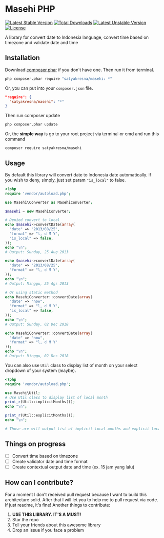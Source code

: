 # Masehi PHP

[![Latest Stable Version](https://poser.pugx.org/satyakresna/masehi/v/stable)](https://packagist.org/packages/satyakresna/masehi)
[![Total Downloads](https://poser.pugx.org/satyakresna/masehi/downloads)](https://packagist.org/packages/satyakresna/masehi)
[![Latest Unstable Version](https://poser.pugx.org/satyakresna/masehi/v/unstable)](https://packagist.org/packages/satyakresna/masehi)
[![License](https://poser.pugx.org/satyakresna/masehi/license)](https://packagist.org/packages/satyakresna/masehi)

A library for convert date to Indonesia language, convert time based on timezone and validate date and time

## Installation

Download [composer.phar](http://getcomposer.org/composer.phar) if you don't have one. Then run it from terminal.

```bash
php composer.phar require "satyakresna/masehi: *"
```

Or, you can put into your `composer.json` file.

```json
"require": {
  "satyakresna/masehi": "*"
}
```

Then run composer update

```bash
php composer.phar update
```

Or, the **simple way** is go to your root project via terminal or cmd and run this command

```
composer require satyakresna/masehi
```

## Usage

By default this library will convert date to Indonesia date automatically. If you wish to deny, simply, just set param `"is_local"` to false.

```php
<?php
require 'vendor/autoload.php';

use Masehi\Converter as MasehiConverter;

$masehi = new MasehiConverter;

# Denied convert to local
echo $masehi->convertDate(array(
  "date" => "2013/08/25",
  "format" => "l, d M Y",
  "is_local" => false,
));
echo "\n";
# Output: Sunday, 25 Aug 2013

echo $masehi->convertDate(array(
  "date" => "2013/08/25",
  "format" => "l, d M Y",
));
echo "\n";
# Output: Minggu, 25 Ags 2013

# Or using static method
echo MasehiConverter::convertDate(array(
  "date" => "now",
  "format" => "l, d M Y",
  "is_local" => false,
));
echo "\n";
# Output: Sunday, 02 Dec 2018

echo MasehiConverter::convertDate(array(
  "date" => "now",
  "format" => "l, d M Y"
));
echo "\n";
# Output: Minggu, 02 Des 2018
```

You can also use `Util` class to display list of month on your select dropdown of your system (maybe).

```php
<?php
require 'vendor/autoload.php';

use Masehi\Util;
# Use Util class to display list of local month
print_r(Util::implicitMonths());
echo "\n";

print_r(Util::explicitMonths());
echo "\n";

# Those are will output list of implicit local months and explicit local months
```

## Things on progress

- [ ] Convert time based on timezone
- [ ] Create validator date and time format
- [ ] Create contextual output date and time (ex. 15 jam yang lalu)

## How can I contribute?

For a moment I don't received pull request because I want to build this architecture solid.
After that I will let you to help me to pull request via code. If just readme, it's fine!
Another things to contribute:

1. **USE THIS LIBRARY. IT'S A MUST!**
2. Star the repo
3. Tell your friends about this awesome library
4. Drop an issue if you face a problem

